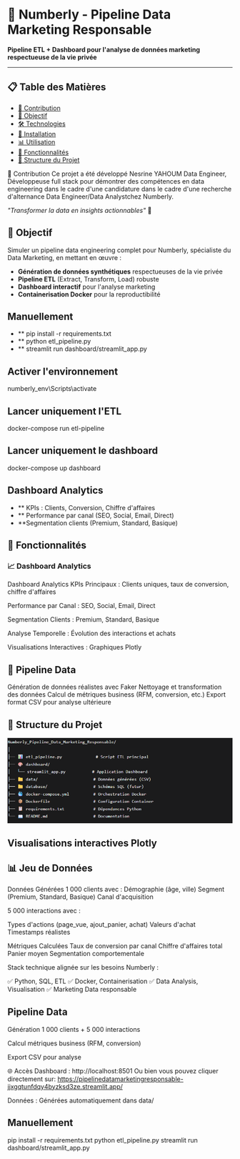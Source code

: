# 🚀 Numberly - Pipeline Data Marketing Responsable

**Pipeline ETL + Dashboard pour l'analyse de données marketing respectueuse de la vie privée**

---

## 📋 Table des Matières
- [🤝 Contribution](#-contribution)
- [🎯 Objectif](#-objectif)
- [🛠️ Technologies](#️-technologies)
- [🚀 Installation](#-installation)
- [📊 Utilisation](#-utilisation)
- [🎨 Fonctionnalités](#-fonctionnalités)
- [📁 Structure du Projet](#-structure-du-projet)


🤝 Contribution
Ce projet a été développé Nesrine YAHOUM Data Engineer, Développeuse full stack  pour démontrer des compétences en data engineering dans le cadre d'une candidature  dans le cadre d'une recherche d'alternance Data Engineer/Data Analystchez  Numberly.

<p><em>"Transformer la data en insights actionnables"</em> 🚀</p>

## 🎯 Objectif

Simuler un pipeline data engineering complet pour Numberly, spécialiste du Data Marketing, en mettant en œuvre :
- **Génération de données synthétiques** respectueuses de la vie privée
- **Pipeline ETL** (Extract, Transform, Load) robuste
- **Dashboard interactif** pour l'analyse marketing
- **Containerisation Docker** pour la reproductibilité

##  Manuellement
- ** pip install -r requirements.txt
- ** python etl_pipeline.py
- ** streamlit run dashboard/streamlit_app.py

## Activer l'environnement
numberly_env\Scripts\activate

## Lancer uniquement l'ETL
docker-compose run etl-pipeline

##  Lancer uniquement le dashboard
docker-compose up dashboard

## Dashboard Analytics
- ** KPIs : Clients, Conversion, Chiffre d'affaires
- ** Performance par canal (SEO, Social, Email, Direct)
- **Segmentation clients (Premium, Standard, Basique)


## 🎯 Fonctionnalités

<h3>📈 Dashboard Analytics</h3>
Dashboard Analytics
KPIs Principaux : Clients uniques, taux de conversion, chiffre d'affaires

Performance par Canal : SEO, Social, Email, Direct

Segmentation Clients : Premium, Standard, Basique

Analyse Temporelle : Évolution des interactions et achats

Visualisations Interactives : Graphiques Plotly


## 🎯 Pipeline Data 
 Génération de données réalistes avec Faker
 Nettoyage et transformation des données
 Calcul de métriques business (RFM, conversion, etc.)
 Export format CSV pour analyse ultérieure

<h2> 📁 Structure du Projet</h2>
<img src="./assets/structure projets.png" alt="structure projet" >


##  Visualisations interactives Plotly
<h2> 📊 Jeu de Données </h2>
Données Générées
1 000 clients avec :
Démographie (âge, ville)
Segment (Premium, Standard, Basique)
Canal d'acquisition

5 000 interactions avec :

Types d'actions (page_vue, ajout_panier, achat)
Valeurs d'achat
Timestamps réalistes

Métriques Calculées
Taux de conversion par canal
Chiffre d'affaires total
Panier moyen
Segmentation comportementale


Stack technique alignée sur les besoins Numberly :

✅ Python, SQL, ETL
✅ Docker, Containerisation
✅ Data Analysis, Visualisation
✅ Marketing Data responsable

## Pipeline Data
Génération 1 000 clients + 5 000 interactions

Calcul métriques business (RFM, conversion)

Export CSV pour analyse

🌐 Accès
Dashboard : http://localhost:8501
 Ou bien vous pouvez cliquer directement sur: https://pipelinedatamarketingresponsable-jjxgqtunfdqy4byzksd3ze.streamlit.app/

Données : Générées automatiquement dans data/
##  Manuellement
pip install -r requirements.txt
python etl_pipeline.py
streamlit run dashboard/streamlit_app.py
